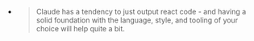 - > Claude has a tendency to just output react code - and having a solid foundation with the language, style, and tooling of your choice will help quite a bit.